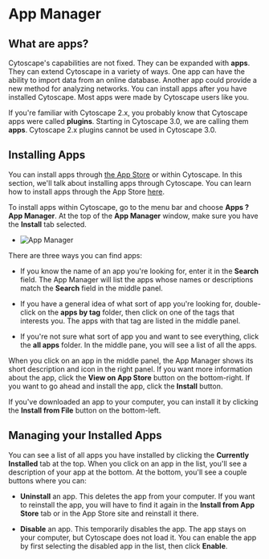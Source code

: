 App Manager
===========

What are apps?
--------------

Cytoscape's capabilities are not fixed. They can be expanded with
**apps**. They can extend Cytoscape in a variety of ways. One app can
have the ability to import data from an online database. Another app
could provide a new method for analyzing networks. You can install apps
after you have installed Cytoscape. Most apps were made by Cytoscape
users like you.

If you're familiar with Cytoscape 2.x, you probably know that Cytoscape
apps were called **plugins**. Starting in Cytoscape 3.0, we are calling
them **apps**. Cytoscape 2.x plugins cannot be used in Cytoscape 3.0.

Installing Apps
---------------

You can install apps through [the App Store](http://apps.cytoscape.org)
or within Cytoscape. In this section, we'll talk about installing apps
through Cytoscape. You can learn how to install apps through the App
Store [here](http://apps3.nrnb.org/help/getstarted_app_install).

To install apps within Cytoscape, go to the menu bar and choose **Apps ?
App Manager**. At the top of the **App Manager** window, make sure you
have the **Install** tab selected.

-   ![App
    Manager](http://wiki.cytoscape.org//Cytoscape_3/UserManual/AppManager?action=AttachFile&do=get&target=AppManager.png)

There are three ways you can find apps:

-   If you know the name of an app you're looking for, enter it in the
    **Search** field. The App Manager will list the apps whose names or
    descriptions match the **Search** field in the middle panel.

-   If you have a general idea of what sort of app you're looking for,
    double-click on the **apps by tag** folder, then click on one of the
    tags that interests you. The apps with that tag are listed in the
    middle panel.

-   If you're not sure what sort of app you and want to see everything,
    click the **all apps** folder. In the middle pane, you will see a
    list of all the apps.

When you click on an app in the middle panel, the App Manager shows its
short description and icon in the right panel. If you want more
information about the app, click the **View on App Store** button on the
bottom-right. If you want to go ahead and install the app, click the
**Install** button.

If you've downloaded an app to your computer, you can install it by
clicking the **Install from File** button on the bottom-left.

Managing your Installed Apps
----------------------------

You can see a list of all apps you have installed by clicking the
**Currently Installed** tab at the top. When you click on an app in the
list, you'll see a description of your app at the bottom. At the bottom,
you'll see a couple buttons where you can:

-   **Uninstall** an app. This deletes the app from your computer. If
    you want to reinstall the app, you will have to find it again in the
    **Install from App Store** tab or in the App Store site and
    reinstall it there.

-   **Disable** an app. This temporarily disables the app. The app stays
    on your computer, but Cytoscape does not load it. You can enable the
    app by first selecting the disabled app in the list, then click
    **Enable**.
